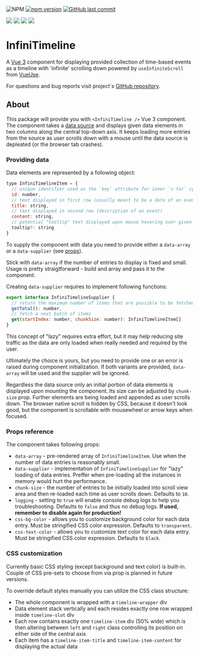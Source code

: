 ![NPM](https://img.shields.io/npm/l/infinitimeline)
[![npm version](https://badge.fury.io/js/infinitimeline.svg)](https://badge.fury.io/js/infinitimeline)
[![GitHub last commit](https://img.shields.io/github/last-commit/google/skia.svg?style=flat)]()

<img src="https://img.shields.io/badge/Vue.js-35495E?style=for-the-badge&logo=vue.js&logoColor=4FC08D" /> <img src="https://img.shields.io/badge/TypeScript-007ACC?style=for-the-badge&logo=typescript&logoColor=white" /> <img src="https://img.shields.io/badge/CSS-239120?&style=for-the-badge&logo=css3&logoColor=white" /> <img src="https://img.shields.io/badge/npm-CB3837?style=for-the-badge&logo=npm&logoColor=white" />

# InfiniTimeline
A [Vue 3](https://vuejs.org/) component for displaying provided collection of time-based events as a timeline with 'infinite' scrolling down powered by `useInfiniteScroll` from [VueUse](https://vueuse.org/).

For questions and bug reports visit project`s [GitHub repository](https://github.com/AloisSeckar/InfiniTimeline).

## About
This package will provide you with `<InfiniTimeline />` Vue 3 component. The component takes a [data source](#providing-data) and displays given data elements in two columns along the central top-down axis. It keeps loading more entries from the source as user scrolls down with a mouse until the data source is depleated (or the browser tab crashes).

### Providing data
Data elements are represented by a following object:
```js
type InfiniTimelineItem = {
  // unique identifier used as the `key` attribute for inner `v-for` cycle
  id: number,
  // text displayed in first row (usually meant to be a date of an event)       
  title: string,
  // text displayed in second row (description of an event)
  content: string,
  // potential "tooltip" text displayed upon mouse hovering over given data entry
  tooltip?: string
}
```

To supply the component with data you need to provide either a `data-array` or a `data-supplier` (see [props](#props-reference)). 

Stick with `data-array` if the number of entries to display is fixed and small. Usage is pretty straigtforward - build and array and pass it to the component. 

Creating `data-supplier` requires to implement following functions:
```js
export interface InfiniTimelineSupplier {
  // return the maximum number of items that are possible to be fetched
  getTotal(): number,
  // fetch a next batch of items
  get(startIndex: number, chunkSize: number): InfiniTimelineItem[]
}
```
This concept of "lazy" requires extra effort, but it may help reducing site traffic as the data are only loaded when really needed and required by the user. 

Ultimately the choice is yours, but you need to provide one or an error is raised during component initialization. If both variants are provided, `data-array` will be used and the supplier will be ignored.

Regardless the data source only an initial portion of data elements is displayed upon mounting the component. Its size can be adjusted by `chunk-size` prop. Further elements are being loaded and appended as user scrolls down. The browser native scroll is hidden by CSS, because it doesn't look good, but the component is scrollable with mousewheel or arrow keys when focused.

### Props reference
The component takes following props:
* `data-array` - pre-rendered array of `InfiniTimelineItem`. Use when the number of data entries is reasonably small.
* `data-supplier` - implementation of `InfiniTimelineSupplier` for "lazy" loading of data entries. Preffer when pre-loading all the instances in memory would hurt the performance.
* `chunk-size` - the number of entries to be initially loaded into scroll view area and then re-loaded each time as user scrolls down. Defaults to `10`.
* `logging` - setting to `true` will enable console debug logs to help you troubleshooting. Defaults to `false` and thus no debug logs. **If used, remember to disable again for production!**
* `css-bg-color` - allows you to customize background color for each data entry. Must be stringified CSS color expression. Defaults to `transparent`.
* `css-text-color` - allows you to customize text color for each data entry. Must be stringified CSS color expression. Defaults to `black`.

### CSS customization
Currently basic CSS styling (except background and text color) is built-in. Couple of CSS pre-sets to choose from via prop is planned in future versions.

To override default styles manually you can utilize the CSS class structure:
* The whole component is wrapped with a `timeline-wrapper` div
* Data element stack vertically and each resides exactly one row wrapped inside `timeline-slot` div
* Each row contains exactly one `timeline-item` div (50% wide) which is then altering between `left` and `right` class controlling its position on either side of the central axis
* Each item has a `timeline-item-title` and `timeline-item-content` for displaying the actual data
